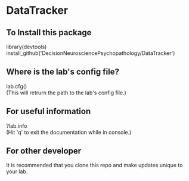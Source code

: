 # DataTracker

## To Install this package
library(devtools)\
install_github('DecisionNeurosciencePsychopathology/DataTracker')

## Where is the lab's config file?
lab.cfg()\
(This will retrurn the path to the lab's config file.)

## For useful information
?lab.info\
(Hit 'q' to exit the documentation while in console.)

## For other developer
It is recommended that you clone this repo and make updates unique to your lab.
